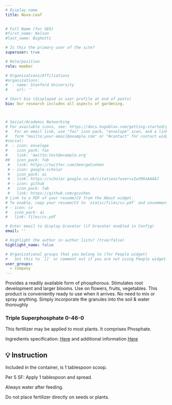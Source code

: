 ```yaml
---
# Display name
title: Nova-Leaf
        

# Full Name (for SEO)
#first_name: Nelson
#last_name: Bighetti

# Is this the primary user of the site?
superuser: true

# Role/position
role: member 

# Organizations/Affiliations
#organizations:
#  - name: Stanford University
#    url: ''

# Short bio (displayed in user profile at end of posts)
bio: Our research includes all aspects of gardening.



# Social/Academic Networking
# For available icons, see: https://docs.hugoblox.com/getting-started/page-builder/#icons
#   For an email link, use "fas" icon pack, "envelope" icon, and a link in the
#   form "mailto:your-email@example.com" or "#contact" for contact widget.
#social:
#  - icon: envelope
#    icon_pack: fas
#    link: 'mailto:test@example.org'
##   icon_pack: fab
 #   link: https://twitter.com/GeorgeCushen
 # - icon: google-scholar
 #   icon_pack: ai
 #   link: https://scholar.google.co.uk/citations?user=sIwtMXoAAAAJ
 # - icon: github
 #   icon_pack: fab
 #   link: https://github.com/gcushen
# Link to a PDF of your resume/CV from the About widget.
# To enable, copy your resume/CV to `static/files/cv.pdf` and uncomment the lines below.
# - icon: cv
#   icon_pack: ai
#   link: files/cv.pdf

# Enter email to display Gravatar (if Gravatar enabled in Config)
email: ''

# Highlight the author in author lists? (true/false)
highlight_name: false

# Organizational groups that you belong to (for People widget)
#   Set this to `[]` or comment out if you are not using People widget.
user_groups:
  - company
---
```


Provides a readily available form of phosphorous. Stimulates root development and larger blooms. Use on flowers, fruits, vegetables. This product is conveniently ready to use when it arrives. No need to mix or spray anything. Simply incorporate the granules into the soil & water thoroughly

### Triple Superphosphate 0-46-0
This fertilizer may be applied to most plants. It comprises Phosphate. 

Ingredients specification: [Here](1203050_0450_3-22-18_GHS_backup-label.pdf) and additional information [Here](sds969.pdf)


## 💡 Instruction
Included in the container, is 1 tablespoon scoop. 

Per 5 SF:  Apply 1 tablespoon and spread.


Always water after feeding.

Do not place fertilizer directly on seeds or plants.